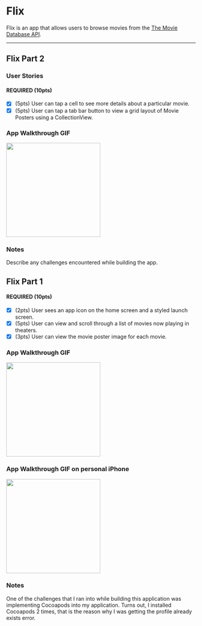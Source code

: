 # Flix

Flix is an app that allows users to browse movies from the [The Movie Database API](https://developers.themoviedb.org/3/getting-started/introduction).

---

## Flix Part 2

### User Stories

#### REQUIRED (10pts)
- [x] (5pts) User can tap a cell to see more details about a particular movie.
- [x] (5pts) User can tap a tab bar button to view a grid layout of Movie Posters using a CollectionView.

### App Walkthrough GIF

<img src="https://i.imgur.com/O7E2af3.mp4" width=250><br>

### Notes
Describe any challenges encountered while building the app.

## Flix Part 1

#### REQUIRED (10pts)
- [x] (2pts) User sees an app icon on the home screen and a styled launch screen.
- [x] (5pts) User can view and scroll through a list of movies now playing in theaters.
- [x] (3pts) User can view the movie poster image for each movie.

### App Walkthrough GIF

<img src="https://i.imgur.com/vvEU5uT.gif" width=250><br>

### App Walkthrough GIF on personal iPhone

<img src="https://i.imgur.com/2SW0cAD.gif" width=250><br>

### Notes
One of the challenges that I ran into while building this application was implementing Cocoapods into my application. Turns out, I installed Cocoapods 2 times, that is the reason why I was getting the profile already exists error.
